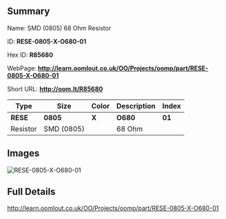 

## Summary
 
Name:  SMD (0805) 68 Ohm Resistor 

ID: __RESE-0805-X-O680-01__

Hex ID: __R85680__

WebPage: __http://learn.oomlout.co.uk/OO/Projects/oomp/part/RESE-0805-X-O680-01__

Short URL: __http://oom.lt/R85680__


| Type   | Size   | Color   | Description   | Index   |    
| ----- | ------   | ------   | -----   | ----   |    
| __RESE__   					| __0805__   					| __X__    						| __O680__    					| __01__ |    
| Resistor		| SMD (0805)	| 		| 68 Ohm	| 	|

## Images
![RESE-0805-X-O680-01](http://oomlout.com/oomp-gen/parts/RESE-0805-X-O680-01/RESE-0805-X-O680-01_420.jpg)

## Full Details

 http://learn.oomlout.co.uk/OO/Projects/oomp/part/RESE-0805-X-O680-01

